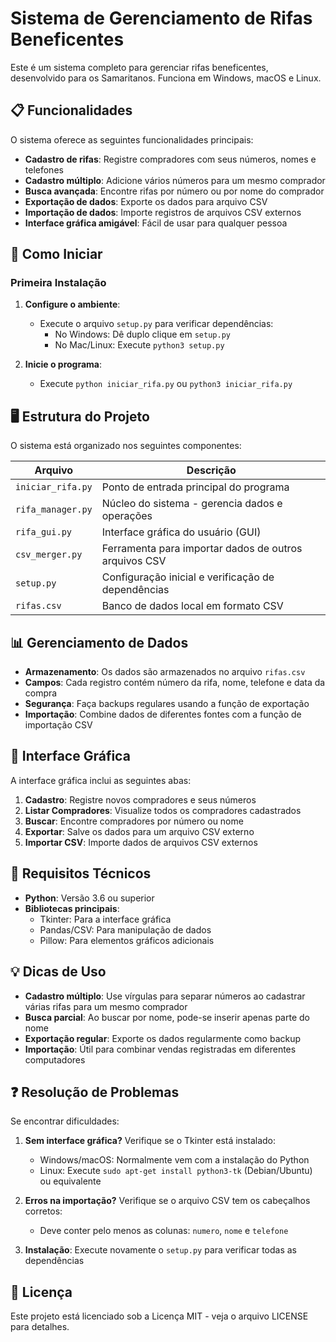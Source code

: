 # Sistema de Gerenciamento de Rifas Beneficentes

Este é um sistema completo para gerenciar rifas beneficentes, desenvolvido para os Samaritanos. Funciona em Windows, macOS e Linux.

## 📋 Funcionalidades

O sistema oferece as seguintes funcionalidades principais:

- **Cadastro de rifas**: Registre compradores com seus números, nomes e telefones
- **Cadastro múltiplo**: Adicione vários números para um mesmo comprador
- **Busca avançada**: Encontre rifas por número ou por nome do comprador
- **Exportação de dados**: Exporte os dados para arquivo CSV
- **Importação de dados**: Importe registros de arquivos CSV externos
- **Interface gráfica amigável**: Fácil de usar para qualquer pessoa

## 🚀 Como Iniciar

### Primeira Instalação

1. **Configure o ambiente**:
   - Execute o arquivo `setup.py` para verificar dependências:
     - No Windows: Dê duplo clique em `setup.py`
     - No Mac/Linux: Execute `python3 setup.py`

2. **Inicie o programa**:
   - Execute `python iniciar_rifa.py` ou `python3 iniciar_rifa.py`

## 🖥️ Estrutura do Projeto

O sistema está organizado nos seguintes componentes:

| Arquivo | Descrição |
|---------|-----------|
| `iniciar_rifa.py` | Ponto de entrada principal do programa |
| `rifa_manager.py` | Núcleo do sistema - gerencia dados e operações |
| `rifa_gui.py` | Interface gráfica do usuário (GUI) |
| `csv_merger.py` | Ferramenta para importar dados de outros arquivos CSV |
| `setup.py` | Configuração inicial e verificação de dependências |
| `rifas.csv` | Banco de dados local em formato CSV |

## 📊 Gerenciamento de Dados

- **Armazenamento**: Os dados são armazenados no arquivo `rifas.csv`
- **Campos**: Cada registro contém número da rifa, nome, telefone e data da compra
- **Segurança**: Faça backups regulares usando a função de exportação
- **Importação**: Combine dados de diferentes fontes com a função de importação CSV

## 📱 Interface Gráfica

A interface gráfica inclui as seguintes abas:

1. **Cadastro**: Registre novos compradores e seus números
2. **Listar Compradores**: Visualize todos os compradores cadastrados
3. **Buscar**: Encontre compradores por número ou nome
4. **Exportar**: Salve os dados para um arquivo CSV externo
5. **Importar CSV**: Importe dados de arquivos CSV externos

## 🔧 Requisitos Técnicos

- **Python**: Versão 3.6 ou superior
- **Bibliotecas principais**:
  - Tkinter: Para a interface gráfica
  - Pandas/CSV: Para manipulação de dados
  - Pillow: Para elementos gráficos adicionais

## 💡 Dicas de Uso

- **Cadastro múltiplo**: Use vírgulas para separar números ao cadastrar várias rifas para um mesmo comprador
- **Busca parcial**: Ao buscar por nome, pode-se inserir apenas parte do nome
- **Exportação regular**: Exporte os dados regularmente como backup
- **Importação**: Útil para combinar vendas registradas em diferentes computadores

## ❓ Resolução de Problemas

Se encontrar dificuldades:

1. **Sem interface gráfica?** Verifique se o Tkinter está instalado:
   - Windows/macOS: Normalmente vem com a instalação do Python
   - Linux: Execute `sudo apt-get install python3-tk` (Debian/Ubuntu) ou equivalente

2. **Erros na importação?** Verifique se o arquivo CSV tem os cabeçalhos corretos:
   - Deve conter pelo menos as colunas: `numero`, `nome` e `telefone`

3. **Instalação**: Execute novamente o `setup.py` para verificar todas as dependências

## 📄 Licença

Este projeto está licenciado sob a Licença MIT - veja o arquivo LICENSE para detalhes.
